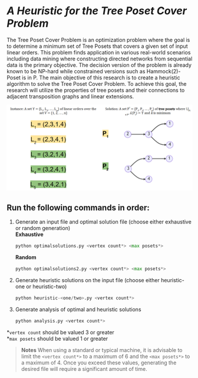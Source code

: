 ﻿# ***A Heuristic for the Tree Poset Cover Problem***
The Tree Poset Cover Problem is an optimization problem where the goal is to determine a
minimum set of Tree Posets that covers a given set of input linear orders. This problem finds
application in various real-world scenarios including data mining where constructing directed
networks from sequential data is the primary objective. The decision version of the problem is
already known to be NP-hard while constrained versions such as Hammock(2)-Poset is in P.
The main objective of this research is to create a heuristic algorithm to solve the Tree Poset
Cover Problem. To achieve this goal, the research will utilize the properties of tree posets and
their connections to adjacent transposition graphs and linear extensions.

<p align = "center"> 
    <img src="Utils\images\TreePosetCoverProblem.png" alt="image">
</p>

## Run the following commands in order:
1. Generate an input file and optimal solution file (choose either exhaustive or random generation)  
    **Exhaustive**
    ```python
    python optimalsolutions.py <vertex count*> <max posets*>
    ```
    **Random**
    ```python
    python optimalsolutions2.py <vertex count*> <max posets*>
    ```
2. Generate heuristic solutions on the input file (choose either heuristic-one or heuristic-two)
    ```python
    python heuristic-<one/two>.py <vertex count*>
    ```
3. Generate analysis of optimal and heuristic solutions
    ```python
    python analysis.py <vertex count*>
    ```

*`vertex count` should be valued 3 or greater  
*`max posets` should be valued 1 or greater

> **Notes**
> When using a standard or typical machine, it is advisable to limit the `<vertex count*>` to a maximum of 6 and the `<max posets*>` to a maximum of 4. Once you exceed these values, generating the desired file will require a significant amount of time.
